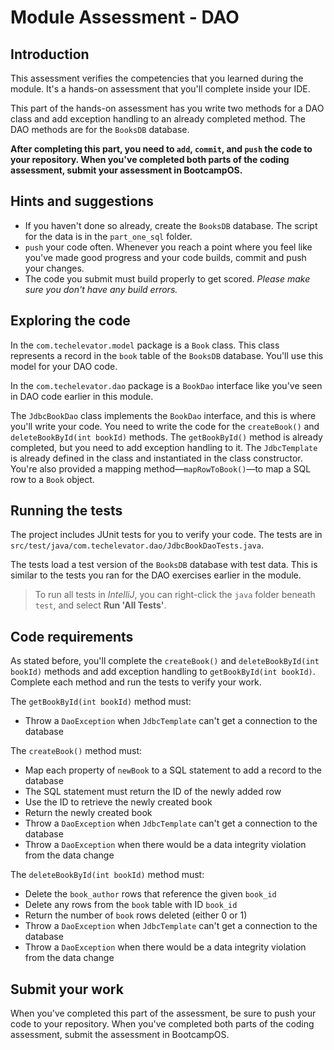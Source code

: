 # Module Assessment - DAO

## Introduction

This assessment verifies the competencies that you learned during the module. It's a hands-on assessment that you'll complete inside your IDE.

This part of the hands-on assessment has you write two methods for a DAO class and add exception handling to an already completed method. The DAO methods are for the `BooksDB` database.

**After completing this part, you need to `add`, `commit`, and `push` the code to your repository. When you've completed both parts of the coding assessment, submit your assessment in BootcampOS.**

## Hints and suggestions

* If you haven't done so already, create the `BooksDB` database. The script for the data is in the `part_one_sql` folder.
* `push` your code often. Whenever you reach a point where you feel like you've made good progress and your code builds, commit and push your changes.
* The code you submit must build properly to get scored. _Please make sure you don't have any build errors._

## Exploring the code

In the `com.techelevator.model` package is a `Book` class. This class represents a record in the `book` table of the `BooksDB` database. You'll use this model for your DAO code.

In the `com.techelevator.dao` package is a `BookDao` interface like you've seen in DAO code earlier in this module.

The `JdbcBookDao` class implements the `BookDao` interface, and this is where you'll write your code. You need to write the code for the `createBook()` and `deleteBookById(int bookId)` methods. The `getBookById()` method is already completed, but you need to add exception handling to it. The `JdbcTemplate` is already defined in the class and instantiated in the class constructor. You're also provided a mapping method—`mapRowToBook()`—to map a SQL row to a `Book` object.

## Running the tests

The project includes JUnit tests for you to verify your code. The tests are in `src/test/java/com.techelevator.dao/JdbcBookDaoTests.java`.

The tests load a test version of the `BooksDB` database with test data. This is similar to the tests you ran for the DAO exercises earlier in the module.

> To run all tests in _IntelliJ_, you can right-click the `java` folder beneath `test`, and select **Run 'All Tests'**.

## Code requirements

As stated before, you'll complete the `createBook()` and `deleteBookById(int bookId)` methods and add exception handling to `getBookById(int bookId)`. Complete each method and run the tests to verify your work.

The `getBookById(int bookId)` method must:
* Throw a `DaoException` when `JdbcTemplate` can't get a connection to the database

The `createBook()` method must:
* Map each property of `newBook` to a SQL statement to add a record to the database
* The SQL statement must return the ID of the newly added row
* Use the ID to retrieve the newly created book
* Return the newly created book
* Throw a `DaoException` when `JdbcTemplate` can't get a connection to the database
* Throw a `DaoException` when there would be a data integrity violation from the data change

The `deleteBookById(int bookId)` method must:
* Delete the `book_author` rows that reference the given `book_id`
* Delete any rows from the `book` table with ID `book_id`
* Return the number of `book` rows deleted (either 0 or 1)
* Throw a `DaoException` when `JdbcTemplate` can't get a connection to the database
* Throw a `DaoException` when there would be a data integrity violation from the data change

## Submit your work

When you've completed this part of the assessment, be sure to push your code to your repository. When you've completed both parts of the coding assessment, submit the assessment in BootcampOS.

